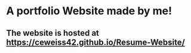# A portfolio Website made by me!
## The website is hosted at https://ceweiss42.github.io/Resume-Website/
 
